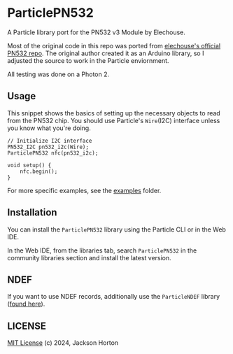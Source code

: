 # ParticlePN532

A Particle library port for the PN532 v3 Module by Elechouse.


Most of the original code in this repo was ported from [elechouse's official PN532 repo](https://github.com/elechouse/PN532/tree/master).
The original author created it as an Arduino library, so I adjusted the source to work in the Particle enviornment.


All testing was done on a Photon 2.


## Usage

This snippet shows the basics of setting up the necessary objects to read from the PN532 chip.
You should use Particle's `Wire`(I2C) interface unless you know what you're doing.
```
// Initialize I2C interface
PN532_I2C pn532_i2c(Wire);
ParticlePN532 nfc(pn532_i2c);

void setup() {
    nfc.begin();
}
```

For more specific examples, see the [examples](examples) folder.


## Installation

You can install the `ParticlePN532` library using the Particle CLI or in the Web IDE.


In the Web IDE, from the libraries tab, search `ParticlePN532` in the community libraries section and install the latest version.


## NDEF

If you want to use NDEF records, additionally use the `ParticleNDEF` library ([found here](https://github.com/jacksonhorton/ParticleNDEF)).

## LICENSE
[MIT License](https://github.com/jacksonhorton/ParticlePN532/blob/master/LICENSE) (c) 2024, Jackson Horton
